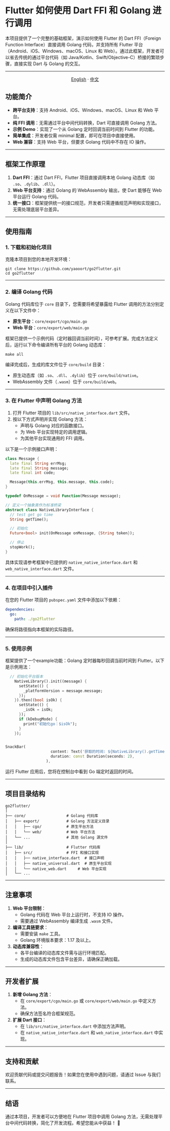 # Flutter 如何使用 Dart FFI 和 Golang 进行调用

本项目提供了一个完整的基础框架，演示如何使用 Flutter 的 Dart FFI（Foreign Function Interface）直接调用 Golang 代码，并支持所有 Flutter 平台（Android、iOS、Windows、macOS、Linux 和 Web）。通过此框架，开发者可以省去传统的通过平台代码（如 Java/Kotlin、Swift/Objective-C）桥接的繁琐步骤，直接实现 Dart 与 Golang 的交互。



------

<div align="center">
<p align="center">
  <a href="https://github.com/yaooort/go2flutter/blob/master/README.md">English</a> · 
  <a href="https://github.com/yaooort/go2flutter/blob/master/README_ZH.md">中文</a>
</p>
</div>

## 功能简介

- **跨平台支持**：支持 Android、iOS、Windows、macOS、Linux 和 Web 平台。
- **纯 FFI 调用**：无需通过平台中间代码转换，Dart 可直接调用 Golang 方法。
- **示例 Demo**：实现了一个从 Golang 定时回调当前时间到 Flutter 的功能。
- **简单集成**：开发者仅需 minimal 配置，即可在项目中直接使用。
- **Web 兼容**：支持 Web 平台，但要求 Golang 代码中不存在 IO 操作。

------

## 框架工作原理

1. **Dart FFI**：通过 Dart FFI，Flutter 项目直接调用本地 Golang 动态库（如 `.so`、`.dylib`、`.dll`）。
2. **Web 平台支持**：通过 Golang 的 WebAssembly 输出，使 Dart 能够在 Web 平台运行 Golang 代码。
3. **统一接口**：框架提供统一的接口规范，开发者只需遵循规范声明和实现接口，无需处理底层平台差异。

------

## 使用指南

### 1. 下载和初始化项目

克隆本项目到您的本地开发环境：

```shell
git clone https://github.com/yaooort/go2flutter.git
cd go2flutter
```

------

### 2. 编译 Golang 代码

Golang 代码库位于 `core` 目录下，您需要将希望暴露给 Flutter 调用的方法分别定义在以下文件中：

- **原生平台**：`core/export/cgo/main.go`
- **Web 平台**：`core/export/web/main.go`

框架已提供一个示例代码（定时器回调当前时间），可参考扩展。完成方法定义后，运行以下命令编译所有平台的 Golang 动态库：

```shell
make all
```

编译完成后，生成的库文件位于 `core/build` 目录：

- 原生动态库（如 `.so`、`.dll`、`.dylib`）位于 `core/build/native`。
- WebAssembly 文件（`.wasm`）位于 `core/build/web`。

------

### 3. 在 Flutter 中声明 Golang 方法

1. 打开 Flutter 项目的 `lib/src/native_interface.dart` 文件。
2. 按以下方式声明并实现 Golang 方法：
   - 声明与 Golang 对应的函数接口。
   - 为 Web 平台实现特定的调用逻辑。
   - 为其他平台实现通用的 FFI 调用。

以下是一个示例接口声明：

```dart
class Message {
  late final String errMsg;
  late final String message;
  late final int code;

  Message(this.errMsg, this.message, this.code);
}

typedef OnMessage = void Function(Message message);

// 定义一个抽象类作为标准桥梁
abstract class NativeLibraryInterface {
  // test get go time
  String getTime();

  // 初始化
  Future<bool> init(OnMessage onMessage, {String token});

  // 停止
  stopWork();
}
```

具体实现请参考框架中已提供的 `native_native_interface.dart` 和 `web_native_interface.dart` 文件。

------

### 4. 在项目中引入插件

在您的 Flutter 项目的 `pubspec.yaml` 文件中添加以下依赖：

```yaml
dependencies:
  go:
    path: ./go2flutter
```

确保将路径指向本框架的实际路径。

------

### 5. 使用示例

框架提供了一个example功能：Golang 定时器每秒回调当前时间到 Flutter。以下是示例用法：

```dart
  // 初始化平台版本
    NativeLibrary().init((message) {
      setState(() {
        _platformVersion = message.message;
      });
    }).then((bool isOk) {
      setState(() {
        _isOk = isOk;
      });
      if (kDebugMode) {
        print("初始化go：$isOk");
      }
    });


SnackBar(
                    content: Text('获取的时间: ${NativeLibrary().getTime()}'),
                    duration: const Duration(seconds: 2),
                  ),
```

运行 Flutter 应用后，您将在控制台中看到 Go 端定时返回的时间。

------

## 项目目录结构

```
go2flutter/
│
├── core/                  # Golang 代码库
│   ├── export/            # Golang 方法定义目录
│   │   ├── cgo/           # 原生平台方法
│   │   └── web/           # Web 平台方法
│   └── ...                # 其他 Golang 源文件
│
├── lib/                   # Flutter 代码库
│   ├── src/               # FFI 和接口实现
│   │   ├── native_interface.dart  # 接口声明
│   │   ├── native_universal.dart  # 原生平台实现
│   │   └── native_web.dart     # Web 平台实现
│   └── ...
```

------

## 注意事项

1. **Web 平台限制**：
   - Golang 代码在 Web 平台上运行时，不支持 IO 操作。
   - 需要通过 WebAssembly 编译生成 `.wasm` 文件。
2. **编译工具链要求**：
   - 需要安装 `make` 工具。
   - Golang 环境版本要求：1.17 及以上。
3. **动态库兼容性**：
   - 各平台编译的动态库文件需与运行环境匹配。
   - 生成的动态库文件包含平台差异，请确保正确加载。

------

## 开发者扩展

1. **新增 Golang 方法**：
   - 在 `core/export/cgo/main.go` 或 `core/export/web/main.go` 中定义方法。
   - 确保方法签名符合框架规范。
2. **扩展 Dart 接口**：
   - 在 `lib/src/native_interface.dart` 中添加方法声明。
   - 在 `native_native_interface.dart` 和 `web_native_interface.dart` 中实现。

------

## 支持和贡献

欢迎贡献代码或提交问题报告！如果您在使用中遇到问题，请通过 Issue 与我们联系。

------

## 结语

通过本项目，开发者可以方便地在 Flutter 项目中调用 Golang 方法，无需处理平台中间代码转换，简化了开发流程。希望您能从中获益！ 🎉
